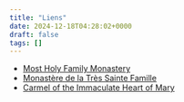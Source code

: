 ```yaml
---
title: "Liens"
date: 2024-12-18T04:28:02+0000
draft: false
tags: []
---
```


* [Most Holy Family Monastery](https://vaticancatholic.com)
* [Monastère de la Très Sainte Famille](https://vaticancatholique.com)
* [Carmel of the Immaculate Heart of Mary](https://www.truecatholiccarmel.com)
